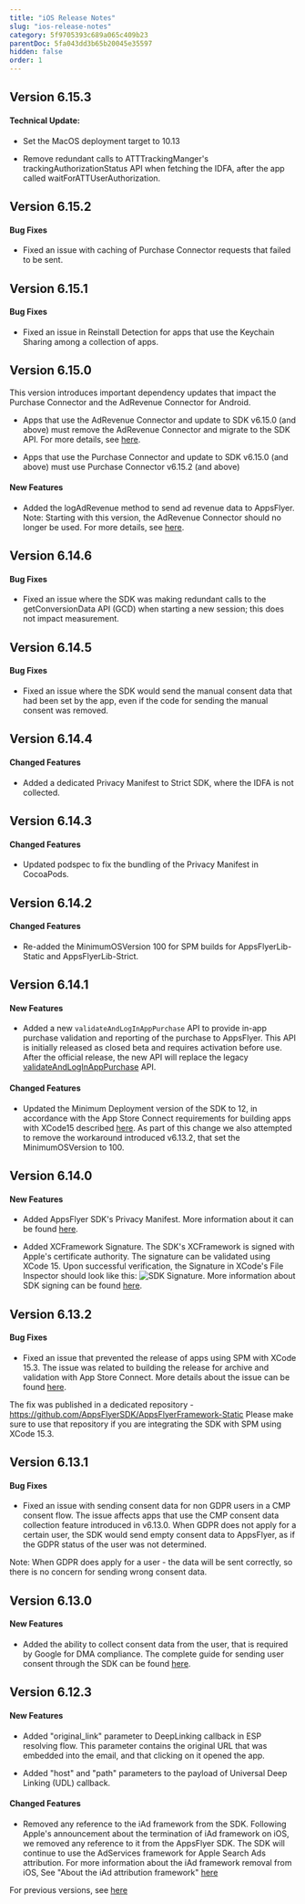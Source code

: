 ```yaml
---
title: "iOS Release Notes"
slug: "ios-release-notes"
category: 5f9705393c689a065c409b23
parentDoc: 5fa043dd3b65b20045e35597
hidden: false
order: 1
---
```


## Version 6.15.3

#### Technical Update:

- Set the MacOS deployment target to 10.13

- Remove redundant calls to ATTTrackingManger's trackingAuthorizationStatus API when fetching the IDFA, after the app called waitForATTUserAuthorization.



## Version 6.15.2

#### Bug Fixes

- Fixed an issue with caching of Purchase Connector requests that failed to be sent.



## Version 6.15.1

#### Bug Fixes

- Fixed an issue in Reinstall Detection for apps that use the Keychain Sharing among a collection of apps. 



## Version 6.15.0

This version introduces important dependency updates that impact the Purchase Connector and the AdRevenue Connector for Android. 

- Apps that use the AdRevenue Connector and update to SDK v6.15.0 (and above) must remove the AdRevenue Connector and migrate to the SDK API. 
For more details, see [here](https://dev.appsflyer.com/hc/docs/ad-revenue-1).

- Apps that use the Purchase Connector and update to SDK v6.15.0 (and above) must use Purchase Connector v6.15.2 (and above)


#### New Features

- Added the logAdRevenue method to send ad revenue data to AppsFlyer. 
Note: Starting with this version, the AdRevenue Connector should no longer be used. 
For more details, see [here](https://dev.appsflyer.com/hc/docs/ad-revenue-1).



## Version 6.14.6

#### Bug Fixes

- Fixed an issue where the SDK was making redundant calls to the getConversionData API (GCD) when starting a new session; this does not impact measurement.



## Version 6.14.5

#### Bug Fixes

- Fixed an issue where the SDK would send the manual consent data that had been set by the app, even if the code for sending the manual consent was removed.



## Version 6.14.4

#### Changed Features

- Added a dedicated Privacy Manifest to Strict SDK, where the IDFA is not collected.


## Version 6.14.3

#### Changed Features

- Updated podspec to fix the bundling of the Privacy Manifest in CocoaPods.


## Version 6.14.2

#### Changed Features

- Re-added the MinimumOSVersion 100 for SPM builds for AppsFlyerLib-Static and AppsFlyerLib-Strict.


## Version 6.14.1

#### New Features

- Added a new `validateAndLogInAppPurchase` API to provide in-app purchase validation and reporting of the purchase to AppsFlyer. 
This API is initially released as closed beta and requires activation before use. 
After the official release, the new API will replace the legacy [validateAndLogInAppPurchase](https://dev.appsflyer.com/hc/docs/ios-sdk-reference-appsflyerlib#validateandlogloginapppurchase) API.

#### Changed Features

- Updated the Minimum Deployment version of the SDK to 12, in accordance with the App Store Connect requirements for building apps with XCode15 described [here](https://developer.apple.com/news/?id=fxu2qp7b). As part of this change we also attempted to remove the workaround introduced v6.13.2, that set the MinimumOSVersion to 100.


## Version 6.14.0

#### New Features

- Added AppsFlyer SDK's Privacy Manifest. More information about it can be found [here](https://support.appsflyer.com/hc/en-us/articles/21677433322641-Privacy-Manifest).

- Added XCFramework Signature. The SDK's XCFramework is signed with Apple's certificate authority.
The signature can be validated using XCode 15.
Upon successful verification, the Signature in XCode's File Inspector should look like this: ![SDK Signature](https://files.readme.io/3852aae-af_sdk_signature.png).
More information about SDK signing can be found [here](https://developer.apple.com/documentation/xcode/verifying-the-origin-of-your-xcframeworks).


## Version 6.13.2

#### Bug Fixes

- Fixed an issue that prevented the release of apps using SPM with XCode 15.3.
The issue was related to building the release for archive and validation with App Store Connect.
More details about the issue can be found [here](https://github.com/AppsFlyerSDK/AppsFlyerFramework/issues/263).

The fix was published in a dedicated repository - 
https://github.com/AppsFlyerSDK/AppsFlyerFramework-Static
Please make sure to use that repository if you are integrating the SDK with SPM using XCode 15.3.


## Version 6.13.1

#### Bug Fixes

- Fixed an issue with sending consent data for non GDPR users in a CMP consent flow.
The issue affects apps that use the CMP consent data collection feature introduced in v6.13.0.
When GDPR does not apply for a certain user, the SDK would send empty consent data to AppsFlyer, as if the GDPR status of the user was not determined.

Note: When GDPR does apply for a user - the data will be sent correctly, so there is no concern for sending wrong consent data.


## Version 6.13.0

#### New Features

- Added the ability to collect consent data from the user, that is required by Google for DMA compliance.
The complete guide for sending user consent through the SDK can be found [here](https://dev.appsflyer.com/hc/docs/ios-send-consent-for-dma-compliance).


## Version 6.12.3

#### New Features

- Added "original_link" parameter to DeepLinking callback in ESP resolving flow. 
This parameter contains the original URL that was embedded into the email, and that clicking on it opened the app.

- Added "host" and "path" parameters to the payload of Universal Deep Linking (UDL) callback.

#### Changed Features

- Removed any reference to the iAd framework from the SDK. 
Following Apple's announcement about the termination of iAd framework on iOS, we removed any reference to it from the AppsFlyer SDK. The SDK will continue to use the AdServices framework for Apple Search Ads attribution.
For more information about the iAd framework removal from iOS, See "About the iAd attribution framework" [here](https://searchads.apple.com/help/reporting/0028-apple-ads-attribution-api)



For previous versions, see [here](https://support.appsflyer.com/hc/en-us/articles/115001224823-AppsFlyer-iOS-SDK-release-notes)
